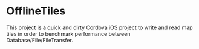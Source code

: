 OfflineTiles
============

This project is a quick and dirty Cordova iOS project to write and read map tiles in order to benchmark performance between Database/File/FileTransfer.
